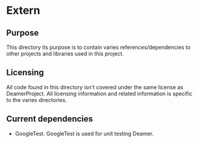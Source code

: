 # Extern

## Purpose

This directory its purpose is to contain varies references/dependencies to other projects and libraries used in this project.

## Licensing
All code found in this directory isn't covered under the same license as DeamerProject. All licensing information and related information is specific to the varies directories.

## Current dependencies

- GoogleTest. GoogleTest is used for unit testing Deamer.
